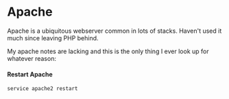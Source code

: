 # Apache

Apache is a ubiquitous webserver common in lots of stacks. Haven't used it much
since leaving PHP behind.

My apache notes are lacking and this is the only thing I ever look up for
whatever reason:

#### Restart Apache 

```bash
service apache2 restart
```
